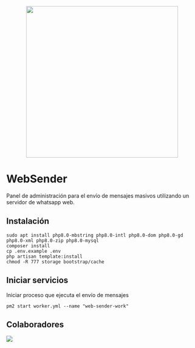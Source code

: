 <p align="center"><a href="https://laravel.com" target="_blank"><img src="https://raw.githubusercontent.com/laravel/art/master/logo-lockup/5%20SVG/2%20CMYK/1%20Full%20Color/laravel-logolockup-cmyk-red.svg" width="400"></a></p>

# WebSender
Panel de administración para el envío de mensajes masivos utilizando un servidor de whatsapp web.

## Instalación
```
sudo apt install php8.0-mbstring php8.0-intl php8.0-dom php8.0-gd php8.0-xml php8.0-zip php8.0-mysql
composer install
cp .env.example .env
php artisan template:install
chmod -R 777 storage bootstrap/cache
```
## Iniciar servicios
<!-- Iniciar proceso que obtiene los primeros 10 mensajes pendientes y los envía con un periodo de espera de 5 segundo (Este proceso se ejecuta automáticamente cada minuto) 
```
pm2 start schedule.yml
``` -->
Iniciar proceso que ejecuta el envío de mensajes
```
pm2 start worker.yml --name "web-sender-work"
```

## Colaboradores

<a href="https://github.com/agustinmejia/laravel_template/graphs/contributors">
  <img src="https://contrib.rocks/image?repo=agustinmejia/laravel_template" />
</a>